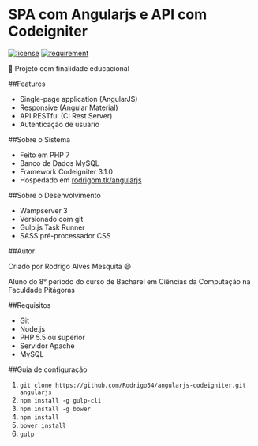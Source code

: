 # SPA com Angularjs e API com Codeigniter

[![license](https://img.shields.io/github/license/Rodrigo54/angularjs-codeigniter.svg)]()
[![requirement](https://img.shields.io/badge/API-Codeigniter-orange.svg)](https://github.com/bcit-ci/CodeIgniter)

:closed_book: Projeto com finalidade educacional

##Features

* Single-page application (AngularJS)
* Responsive (Angular Material)
* API RESTful (CI Rest Server)
* Autenticação de usuario

##Sobre o Sistema

* Feito em PHP 7
* Banco de Dados MySQL
* Framework Codeigniter 3.1.0
* Hospedado em [rodrigom.tk/angularjs](http://rodrigom.tk/angularjs/)

##Sobre o Desenvolvimento

* Wampserver 3
* Versionado com git
* Gulp.js Task Runner
* SASS pré-processador CSS

##Autor

Criado por Rodrigo Alves Mesquita :smile:

Aluno do 8° periodo do curso de Bacharel em Ciências da Computação na Faculdade Pitágoras

##Requisitos

* Git
* Node.js
* PHP 5.5 ou superior
* Servidor Apache
* MySQL

##Guia de configuração

1. `git clone https://github.com/Rodrigo54/angularjs-codeigniter.git angularjs`
1. `npm install -g gulp-cli`
1. `npm install -g bower`
1. `npm install`
1. `bower install`
1. `gulp`

